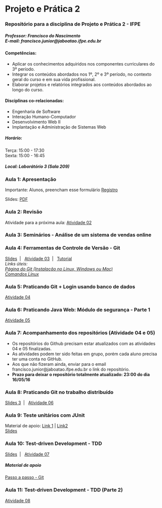 # Projeto e Prática 2
<h3>Repositório para a disciplina de Projeto e Prática 2 - IFPE</h3>
<h5>Professor: Francisco do Nascimento <BR />
E-mail: francisco.junior@jaboatao.ifpe.edu.br
</h5>

<h4>Competências:</h4>
<ul>
<li>Aplicar os conhecimentos adquiridos nos componentes curriculares do 3º período. </li>
<li>Integrar os conteúdos abordados nos 1º, 2º e 3º período, no contexto geral do curso e em sua vida profissional. </li>
<li>Elaborar projetos e relatórios integrados aos conteúdos abordados ao longo do curso.</li>
</ul>

<h4>Disciplinas co-relacionadas: </h4>
<ul>
<li>Engenharia de Software</li>
<li>Interação Humano-Computador</li>
<li>Desenvolvimento Web II</li>
<li>Implantação e Administração de Sistemas Web</li>
</ul>

<h5>Horário: </h5>
Terça: 15:00 - 17:30 <BR />
Sexta: 15:00 - 16:45

<h5>Local: Laborátório 3 (Sala 209)</h5>

<h3>Aula 1: Apresentação</h3>
<p>Importante: Alunos, preencham esse formulário <a href='http://bit.ly/ifpe-registroalunos'>Registro</a> </p>
Slides: <a href='https://www.dropbox.com/s/5za1339vexugbbn/PP2-Aula01.pdf?dl=0'>PDF</a>

<h3>Aula 2: Revisão</h3>
<p class='destaque'>Atividade para a próxima aula: <a href='https://www.dropbox.com/s/eyl53kd590e9jlp/PP02-Atividade02.pdf?dl=0' target='_blank'>Atividade 02</a></p>

<h3>Aula 3: Seminários - Análise de um sistema de vendas online</h3>

<H3>Aula 4: Ferramentas de Controle de Versão - Git </h3>
<a href="https://www.dropbox.com/s/4cizlzx8aeq6y30/PP2-Aula02.pdf?dl=0" target="_blank">Slides</a>&nbsp;&nbsp;|&nbsp;&nbsp;
<a href="https://www.dropbox.com/s/47zkg705g0qdobl/PP02-Atividade03.pdf?dl=0">Atividade 03</a>&nbsp;&nbsp;|&nbsp;&nbsp;
<a href="https://www.dropbox.com/s/bv65nn857rsowwi/git-tutorial.pdf?dl=0">Tutorial</a> <BR />
<i>Links úteis: <br />
<a href="https://git-scm.com/book/pt-br/v1/Primeiros-passos-Instalando-Git" target="_blank">Página do Git (Instalação no Linux, Windows ou Mac)</a> <br />
<a href="http://www.comandoslinux.com/" target="_blank">Comandos Linux</a><br />
</i>
<H3>Aula 5: Praticando Git + Login usando banco de dados </h3>
<a href="https://www.dropbox.com/s/a8ehownh5r57ftu/PP02-Atividade04.pdf?dl=0">Atividade 04</a>

<H3>Aula 6: Praticando Java Web: Módulo de segurança - Parte 1 </h3>
<a href="https://www.dropbox.com/s/n0zgit9bjpsvkmi/PP02-Atividade05.pdf?dl=0">Atividade 05</a>

<H3>Aula 7: Acompanhamento dos repositórios (Atividade 04 e 05)</h3>
<ul>
<li>Os repositórios do Github precisam estar atualizados com as atividades 04 e 05 finalizadas.</li>
<li>As atividades podem ter sido feitas em grupo, porém cada aluno precisa ter uma conta no GitHub.</li>
<li>Aos que não fizeram ainda, enviar para o email francisco.junior@jaboatao.ifpe.edu.br o link do repositório.</li>
<li><b>Prazo para deixar o repositório totalmente atualizado: 23:00 do dia 16/05/16</b></li>
</ul>

<h3>Aula 8: Praticando Git no trabalho distribuído </h3>
<a href="https://www.dropbox.com/s/e118mly64r3vkkd/PP2-Aula03.pdf?dl=0">Slides 3</a>&nbsp;&nbsp;|&nbsp;&nbsp;
<a href="https://www.dropbox.com/s/ic29mw4zbaygd1p/PP02-Atividade06.pdf?dl=0">Atividade 06</a>

<h3>Aula 9: Teste unitários com JUnit</h3>
Material de apoio: <a href="http://www.devmedia.com.br/junit-implementando-testes-unitarios-em-java-parte-i/1432">Link 1</a>&nbsp;|&nbsp;<a href="http://www.java.marcric.com/cursos/java-01/pages/008-aula04junit1.html">Link2</a><br />
<a href="https://www.dropbox.com/s/ca2t3f2i6jemnum/PP2-Aula04-JUnit.pdf?dl=0">Slides</a>&nbsp;

<h3>Aula 10: Test-driven Development - TDD</h3>
<a href="https://www.dropbox.com/s/sqj3kqmlqomcl1y/PP2-Aula05-TDD.pdf?dl=0">Slides</a>&nbsp;&nbsp;|&nbsp;&nbsp;
<a href="https://www.dropbox.com/s/tv08cj55hamor53/PP02-Atividade07.pdf?dl=0">Atividade 07</a>

<h5>Material de apoio</h5>
<a href="passos-git.md">Passo a passo - Git</a>

<h3>Aula 11: Test-driven Development - TDD (Parte 2)</h3>
<a href="pp02-atividade08.md">Atividade 08</a>
